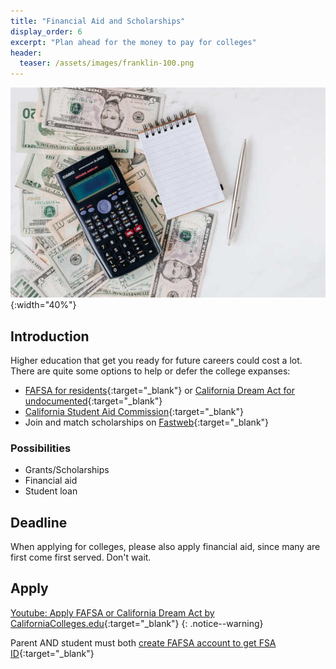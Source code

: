 ```yaml
---
title: "Financial Aid and Scholarships"
display_order: 6
excerpt: "Plan ahead for the money to pay for colleges"
header:
  teaser: /assets/images/franklin-100.png
---
```

![plan for the tuition](/assets/images/plan-money.jpg){:width="40%"}
## Introduction
Higher education that get you ready for future careers could cost a lot. There are quite some options to help or defer the college expanses:
- [FAFSA for residents](https://www.fafsa.ed.gov){:target="_blank"} or [California Dream Act for undocumented](https://dream.csac.ca.gov){:target="_blank"}
- [California Student Aid Commission](https://mygrantinfo.csac.ca.gov/){:target="_blank"}
- Join and match scholarships on [Fastweb](https://www.fastweb.com){:target="_blank"}

### Possibilities
- Grants/Scholarships
- Financial aid
- Student loan

## Deadline
When applying for colleges, please also apply financial aid, since many are first come first served. Don't wait.

## Apply
[Youtube: Apply FAFSA or California Dream Act by CaliforniaColleges.edu](https://youtu.be/d0EzRU-ixkA){:target="_blank"} 
{: .notice--warning}

Parent AND student must both [create FAFSA account to get FSA ID](https://studentaid.gov/fsa-id/create-account/launch){:target="_blank"}
